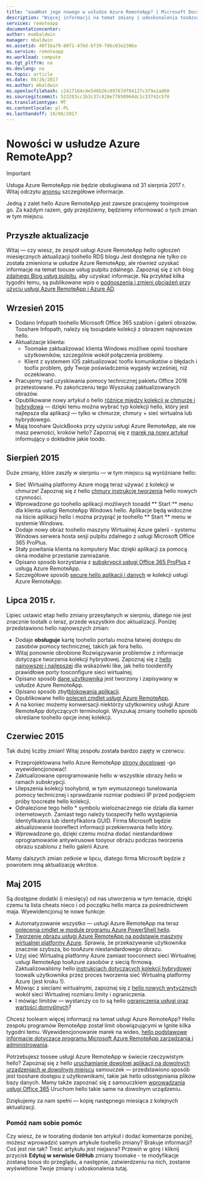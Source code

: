 ```yaml
---
title: "aaaWhat jego nowego w usłudze Azure RemoteApp? | Microsoft Docs"
description: "Więcej informacji na temat zmiany i udoskonalenia tooAzure dokonano programów RemoteApp"
services: remoteapp
documentationcenter: 
author: msmbaldwin
manager: mbaldwin
ms.assetid: 40f1ba79-80f1-47bd-bf39-f86c03e2306a
ms.service: remoteapp
ms.workload: compute
ms.tgt_pltfrm: na
ms.devlang: na
ms.topic: article
ms.date: 04/26/2017
ms.author: mbaldwin
ms.openlocfilehash: c2417164c4e546b26c89767df04127c3f9a1ad60
ms.sourcegitcommit: 523283cc1b3c37c428e77850964dc1c33742c5f0
ms.translationtype: MT
ms.contentlocale: pl-PL
ms.lasthandoff: 10/06/2017
---
```

# <a name="whats-new-in-azure-remoteapp"></a>Nowości w usłudze Azure RemoteApp?
> [!IMPORTANT]
> Usługa Azure RemoteApp nie będzie obsługiwana od 31 sierpnia 2017 r. Witaj odczytu [anonsu](https://go.microsoft.com/fwlink/?linkid=821148) szczegółowe informacje.
> 
> 

Jedną z zalet hello Azure RemoteApp jest zawsze pracujemy tooimprove go. Za każdym razem, gdy przejdziemy, będziemy informować o tych zmian w tym miejscu.

## <a name="future-updates"></a>Przyszłe aktualizacje
Witaj — czy wiesz, że zespół usługi Azure RemoteApp hello ogłoszeń miesięcznych aktualizacji toohello RDS blogu Jest dostępna nie tylko co została zmieniona w usłudze Azure RemoteApp, ale również uzyskać informacje na temat toouse usług pulpitu zdalnego. Zapoznaj się z ich blog [zdalnego Blog usług pulpitu](https://blogs.msdn.microsoft.com/rds/), aby uzyskać informacje. Na przykład kilka tygodni temu, są publikowane wpis o [podnoszenia i zmieni obciążeń przy użyciu usługi Azure RemoteApp i Azure AD](https://blogs.msdn.microsoft.com/rds/2016/01/19/lift-and-shift-your-workloads-with-azure-remoteapp-and-azure-ad-domain-services/).

## <a name="september-2015"></a>Wrzesień 2015
* Dodano Infopath toohello Microsoft Office 365 szablon i galerii obrazów. Tooshare Infopath, należy się tooupdate kolekcji z obrazem najnowsze hello.
* Aktualizacje klienta:
  * Toomake zaktualizować klienta Windows możliwe opinii tooshare użytkowników, szczególnie wokół połączenia problemy.
  * Klient z systemem iOS zaktualizować toofix komunikatów o błędach i toofix problem, gdy Twoje poświadczenia wygasły wcześniej, niż oczekiwano.
* Pracujemy nad uzyskiwania pomocy technicznej pakietu Office 2016 przetestowane. Po zakończeniu tego Wyszukaj zaktualizowanych obrazów.
* Opublikowane nowy artykuł o hello [różnice między kolekcji w chmurze i hybrydowa](remoteapp-collections.md) — dzięki temu można wybrać typ kolekcji hello, który jest najlepsza dla aplikacji — tylko w chmurze, chmury + sieć wirtualna lub hybrydowego.
* Mają tooshare QuickBooks przy użyciu usługi Azure RemoteApp, ale nie masz pewności, kroków hello? Zapoznaj się z [marek na nowy artykuł](remoteapp-quickbooks.md) informujący o dokładnie jakie toodo.

## <a name="august-2015"></a>Sierpień 2015
Duże zmiany, które zaszły w sierpniu — w tym miejscu są wyróżniane hello:

* Sieć Wirtualną platformy Azure mogą teraz używać z kolekcji w chmurze! Zapoznaj się z hello [chmury instrukcje tworzenia](remoteapp-create-cloud-deployment.md) hello nowych czynności.
* Wprowadzone go toohello aplikacji możliwych tooadd ** Start ** menu dla klienta usługi RemoteApp Windows hello. Aplikacje będą widoczne na liście aplikacji hello i można przypiąć je toohello ** Start ** menu w systemie Windows.
* Dodaje nowy obraz toohello maszyny Wirtualnej Azure galerii - systemu Windows serwera hosta sesji pulpitu zdalnego z usługi Microsoft Office 365 ProPlus.
* Stały powitania klienta na komputery Mac dzięki aplikacji za pomocą okna modalne przestanie zamrażanie.
* Opisano sposób korzystania z [subskrypcji usługi Office 365 ProPlus](remoteapp-officesubscription.md) z usługą Azure RemoteApp.
* Szczegółowe sposób [secure hello aplikacji i danych](remoteapp-secure.md) w kolekcji usługi Azure RemoteApp.

## <a name="july-2015"></a>Lipca 2015 r.
Lipiec ustawić etap hello zmiany przesyłanych w sierpniu, dlatego nie jest znacznie tootalk o teraz, przede wszystkim doc aktualizacji. Poniżej przedstawiono hello najnowszych zmian:

* Dodaje **obsługuje** kartę toohello portalu można łatwiej dostępu do zasobów pomocy technicznej, takich jak fora hello.
* Witaj ponownie obrobione Rozwiązywanie problemów z informacje dotyczące tworzenia kolekcji hybrydowej. Zapoznaj się z [hello najnowszej i najlepszej](remoteapp-hybridtrouble.md) dla wskazówki like, jak hello tooidentify prawidłowe porty tooconfigure sieci wirtualnej.
* Opisano sposób [dane użytkownika](remoteapp-upd.md) jest tworzony i zapisywany w usłudze Azure RemoteApp.
* Opisano sposób zbyt[blokowania aplikacji](remoteapp-secure.md).
* Opublikowane hello [poleceń cmdlet usługi Azure RemoteApp](https://msdn.microsoft.com/library/mt428031.aspx).
* A na koniec możemy konwersacji niektórzy użytkownicy usługi Azure RemoteApp dotyczących terminologii. Wyszukaj zmiany toohello sposób określane toohello opcje innej kolekcji.

## <a name="june-2015"></a>Czerwiec 2015
Tak dużej liczby zmian! Witaj zespołu została bardzo zajęty w czerwcu:

* Przeprojektowana hello Azure RemoteApp [strony docelowej](https://www.remoteapp.windowsazure.com/) -go wyewidencjonować!
* Zaktualizowane oprogramowanie hello w wszystkie obrazy hello w ramach subskrypcji.
* Ulepszenia kolekcji toohybrid, w tym wymuszonego tunelowania pomocy technicznej i sprawdzanie rozmiar podsieci IP przed podjęciem próby toocreate hello kolekcji.
* Odnalezione tego hello * symbolu wieloznacznego nie działa dla kamer internetowych. Zamiast tego należy toospecify hello wystąpienia Identyfikatora lub identyfikatora GUID. Firma Microsoft będzie aktualizowanie tooreflect informacji przekierowania hello który.
* Wprowadzone go, dzięki czemu można dodać niestandardowe oprogramowanie antywirusowe tooyour obrazu podczas tworzenia obrazu szablonu z hello galerii Azure.

Mamy dalszych zmian zetknie w lipcu, dlatego firma Microsoft będzie z powrotem inną aktualizację wkrótce.

## <a name="may-2015"></a>Maj 2015
Są dostępne dodatki (i miesięcy) od nas utworzenia w tym temacie, dzięki czemu ta lista cheats nieco i od początku hello marca za pośrednictwem maja. Wyewidencjonuj te nowe funkcje:

* Automatyzowanie wszystko — usługi Azure RemoteApp ma teraz [polecenia cmdlet w module programu Azure PowerShell hello](remoteapp-tutorial-arawithpowershell.md).
* [Tworzenie obrazu usługi Azure RemoteApp na podstawie maszyny wirtualnej platformy Azure](remoteapp-image-on-azurevm.md). Sprawia, że przekazywanie użytkownika znacznie szybsza, bo tooAzure niestandardowego obrazu.
* Użyj sieć Wirtualną platformy Azure zamiast tooconnect sieci Wirtualnej usługi RemoteApp tooAzure zasobów z siecią firmową. Zaktualizowaliśmy hello [instrukcjach dotyczących kolekcji hybrydowej](remoteapp-create-hybrid-deployment.md) toowalk użytkownika przez proces tworzenia sieć Wirtualną platformy Azure (jest kroku 1).
* Mówiąc z sieciami wirtualnymi, zapoznaj się z [hello nowych wytycznych](remoteapp-vnetsizing.md) wokół sieci Wirtualnej rozmiaru limity i ograniczenia.
* I mówiąc limitów — wystarczy co to są hello [ograniczenia usługi oraz wartości domyślnych](../azure-subscription-service-limits.md)?

Chcesz toolearn więcej informacji na temat usługi Azure RemoteApp? Hello zespołu programów RemoteApp został limit obowiązującymi w Ignite kilka tygodni temu. Wyewidencjonowanie marek na wideo, [hello podstawowe informacje dotyczące programu Microsoft Azure RemoteApp zarządzania i administrowania](http://channel9.msdn.com/Events/Ignite/2015/BRK3868).

Potrzebujesz toosee usługi Azure RemoteApp w świecie rzeczywistym hello? Zapoznaj się z hello [uruchamianie dowolnej aplikacji na dowolnych urządzeniach w dowolnym miejscu](remoteapp-anyapp.md) samouczek — przedstawiono sposób jest tooshare dostępu z użytkownikami, takie jak hello udostępniania plików bazy danych. Mamy także zapoznać się z samouczkiem [wprowadzania usługi Office 365](remoteapp-tutorial-o365anywhere.md) Uruchom hello takie same na dowolnym urządzeniu.

Dziękujemy za nam spełni — kopię następnego miesiąca z kolejnych aktualizacji.

### <a name="help-us-help-you"></a>Pomóż nam sobie pomóc
Czy wiesz, że w toorating dodanie ten artykuł i dodać komentarze poniżej, możesz wprowadzić samym artykule toohello zmiany? Brakuje informacji? Coś jest nie tak? Treść artykułu jest niejasna? Przewiń w górę i kliknij przycisk **Edytuj w serwisie GitHub** zmiany toomake - te modyfikacje zostaną toous do przeglądu, a następnie, zatwierdzeniu na nich, zostanie wyświetlone Twoje zmiany i udoskonalenia tutaj.

